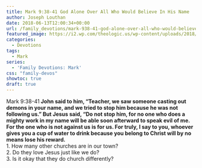 ```yaml
---
title: Mark 9:38-41 God Alone Over All Who Would Believe In His Name
author: Joseph Louthan
date: 2018-06-13T12:00:34+00:00
url: /family_devotions/mark-938-41-god-alone-over-all-who-would-believe-in-his-name/
featured_image: https://i2.wp.com/theologic.us/wp-content/uploads/2018/06/1493chicagochur_00000000902.jpg?resize=575%2C330
categories:
  - Devotions
tags:
  - Mark
series:
  - 'Family Devotions: Mark'
css: "family-devos"
showtoc: true
draft: true
---
```

<div>
  Mark 9:38-41<strong> John said to him, “Teacher, we saw someone casting out demons in your name, and we tried to stop him because he was not following us.” But Jesus said, “Do not stop him, for no one who does a mighty work in my name will be able soon afterward to speak evil of me. For the one who is not against us is for us. For truly, I say to you, whoever gives you a cup of water to drink because you belong to Christ will by no means lose his reward.</strong>
</div>

<div>
</div>

<div>
  1. How many other churches are in our town?
</div>

<div>
</div>

<div>
</div>

<div>
  2. Do they love Jesus just like we do?
</div>

<div>
</div>

<div>
</div>

<div>
  3. Is it okay that they do church differently?
</div>